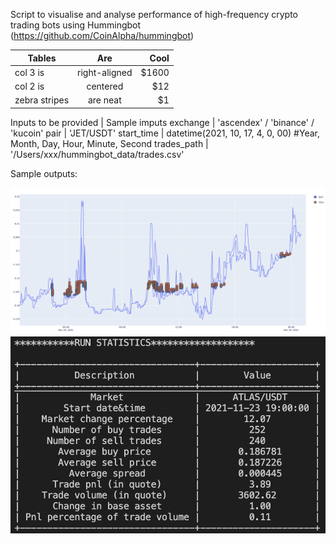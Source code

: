Script to visualise and analyse performance of high-frequency crypto trading bots using Hummingbot
(https://github.com/CoinAlpha/hummingbot)
 

| Tables        | Are           | Cool  |
| ------------- |:-------------:| -----:|
| col 3 is      | right-aligned | $1600 |
| col 2 is      | centered      |   $12 |
| zebra stripes | are neat      |    $1 |


Inputs to be provided | Sample imputs
exchange              | 'ascendex' / 'binance' / 'kucoin'
pair                  | 'JET/USDT'
start_time            | datetime(2021, 10, 17, 4, 0, 00) #Year, Month, Day, Hour, Minute, Second
trades_path           | '/Users/xxx/hummingbot_data/trades.csv'


Sample outputs: 

![Sample output plot](sample_plot.png)
![Sample analysis](sample_analysis.png)
